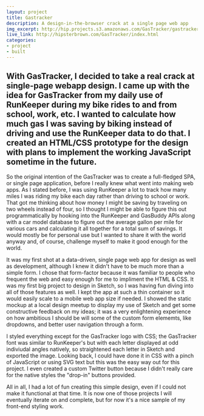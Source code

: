 ```yaml
---
layout: project
title: Gastracker
description: A design-in-the-browser crack at a single page web app
img_excerpt: http://hip.projects.s3.amazonaws.com/GasTracker/gastracker.png
live_link: http://hipsterbrown.com/GasTracker/index.html
categories:
- project
- built
---
```


With GasTracker, I decided to take a real crack at single-page webapp design. I came up with the idea for GasTracker from my daily use of RunKeeper during my bike rides to and from school, work, etc. I wanted to calculate how much gas I was saving by biking instead of driving and use the RunKeeper data to do that. I created an HTML/CSS prototype for the design with plans to implement the working JavaScript sometime in the future.
---

So the original intention of the GasTracker was to create a full-fledged SPA, or single page application, before I really knew what went into making web apps. As I stated before, I was using RunKeeper a lot to track how many miles I was riding my bike each day rather than driving to school or work. That got me thinking about how money I might be saving by traveling on two wheels instead of four, so I thought I might be able to figure this out programmatically by hooking into the RunKeeper and GasBuddy APIs along with a car model database to figure out the average gallon per mile for various cars and calculating it all together for a total sum of savings. It would mostly be for personal use but I wanted to share it with the world anyway and, of course, challenge myself to make it good enough for the world.

It was my first shot at a data-driven, single page web app for design as well as development, although I knew it didn't have to be much more than a simple form. I chose that form-factor because it was familiar to people who frequent the web and easy enough for me to impliment the HTML & CSS. It was my first big project to design in Sketch, so I was having fun diving into all of those features as well. I kept the app at such a thin container so it would easily scale to a mobile web app size if needed. I showed the static mockup at a local design meetup to display my use of Sketch and get some constructive feedback on my ideas; it was a very enlightening experience on how ambitious I should be will some of the custom form elememts, like dropdowns, and better user navigation through a form.

I styled everything except for the GasTracker logo with CSS; the GasTracker font was similar to RunKeeper's but with each letter displayed at odd indiviudal angles natively, so straightened each letter in Sketch and exported the image. Looking back, I could have done it in CSS with a pinch of JavaScript or using SVG text but this was the easy way out for this project. I even created a custom Twitter button because I didn't really care for the native styles the "drop-in" buttons provided.

All in all, I had a lot of fun creating this simple design, even if I could not make it functional at that time. It is now one of those projects I will eventually iterate on and complete, but for now it's a nice sample of my front-end styling work.
